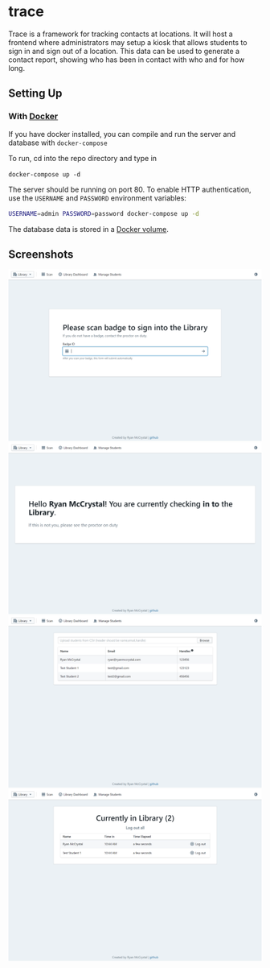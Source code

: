 # trace
Trace is a framework for tracking contacts at locations. It will host a frontend
where administrators may setup a kiosk that allows students to sign in and
sign out of a location. This data can be used to generate a contact report,
showing who has been in contact with who and for how long.

## Setting Up
### With [Docker](https://www.docker.com/)
If you have docker installed, you can compile and run the server
and database with `docker-compose`

To run, cd into the repo directory and type in 

```docker-compose up -d```

The server should be running on port 80. To enable HTTP authentication, use
the `USERNAME` and `PASSWORD` environment variables:

```bash
USERNAME=admin PASSWORD=password docker-compose up -d
```

The database data is stored in a [Docker volume](https://docs.docker.com/storage/volumes/).

## Screenshots
![Scan](/.screenshots/scan.png?raw=true)
![Submitted](/.screenshots/submitted.png?raw=true)
![Manage students](/.screenshots/manageStudents.png?raw=true)
![Students at location](/.screenshots/studentsAtLocation.png?raw=true)
